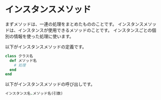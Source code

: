 # インスタンスメソッド
まずメソッドは、一連の処理をまとめたもののことです。
インスタンスメソッドは、インスタンスが使用できるメソッドのことです。
インスタンスごとの個別の情報を使った処理に使います。

以下がインスタンスメソッドの定義です。<br>
```ruby
class クラス名
  def メソッド名
    # 処理
  end
end
```
以下がインスタンスメソッドの呼び出しです。<br>
```ruby
インスタンス名.メソッド名(引数)
```
